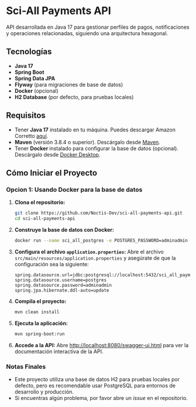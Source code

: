 # Sci-All Payments API

API desarrollada en Java 17 para gestionar perfiles de pagos, notificaciones y operaciones relacionadas, siguiendo una arquitectura hexagonal.

## Tecnologías
- **Java 17**
- **Spring Boot**
- **Spring Data JPA**
- **Flyway** (para migraciones de base de datos)
- **Docker** (opcional)
- **H2 Database** (por defecto, para pruebas locales)

## Requisitos
- Tener **Java 17** instalado en tu máquina. Puedes descargar Amazon Corretto [aquí](https://aws.amazon.com/es/corretto/).
- **Maven** (versión 3.8.4 o superior). Descárgalo desde [Maven](https://maven.apache.org/download.cgi).
- Tener **Docker** instalado para configurar la base de datos (opcional). Descárgalo desde [Docker Desktop](https://www.docker.com/products/docker-desktop/).

## Cómo Iniciar el Proyecto

### Opcion 1: Usando Docker para la base de datos

1. **Clona el repositorio:**
   ```bash
   git clone https://github.com/Noctis-Dev/sci-all-payments-api.git
   cd sci-all-payments-api
   ```

2. **Construye la base de datos con Docker:**
   ```bash
   docker run --name sci_all_postgres -e POSTGRES_PASSWORD=adminadmin -p 5432:5432 -d postgres
   ```

3. **Configura el archivo `application.properties`:**
   Abre el archivo `src/main/resources/application.properties` y asegúrate de que la configuración sea la siguiente:
   ```properties
   spring.datasource.url=jdbc:postgresql://localhost:5432/sci_all_payments
   spring.datasource.username=postgres
   spring.datasource.password=adminadmin
   spring.jpa.hibernate.ddl-auto=update
   ```

4. **Compila el proyecto:**
   ```bash
   mvn clean install
   ```

5. **Ejecuta la aplicación:**
   ```bash
   mvn spring-boot:run
   ```

6. **Accede a la API:**
   Abre [http://localhost:8080/swagger-ui.html](http://localhost:8080/swagger-ui.html) para ver la documentación interactiva de la API.

### Notas Finales
- Este proyecto utiliza una base de datos H2 para pruebas locales por defecto, pero es recomendable usar PostgreSQL para entornos de desarrollo y producción.
- Si encuentras algún problema, por favor abre un _issue_ en el repositorio.

